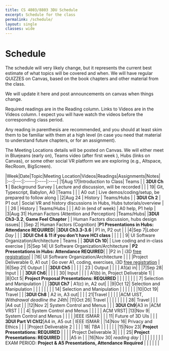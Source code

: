 ```yaml
---
title: CS 4803/8803 3DU Schedule
excerpt: Schedule for the class
permalink: /schedule/
layout: single
classes: wide
---
```


# Schedule

The schedule will very likely change, but it represents the current best estimate of what topics will be covered and when.  We will have regular QUIZZES on Canvas, based on the book chapters and other material from the class.

We will update it here and post announcements on canvas when things change.

Required readings are in the Reading column. Links to Videos are in the Videos column.  I expect you will have watch the videos before the corresponding class period.

Any reading in parenthesis are recommended, and you should at least skim them to be familiar with them at a high level (in case you need that material to understand future chapters, or for an assignment).

The Meeting Locations details will be posted on Canvas.  We will either meet in Bluejeans (early on), Teams video (after first week ), Hubs (links on Canvas), or some other social VR platform we are exploring (e.g., Altspace, RecRoom, BigScreen).

|Week|Date|Topic|Meeting Location|Videos|Readings|Assignments|Notes|
|:--:|---:|:-----|:----|:----|
|1|Aug 17|Introduction to Class| Teams | | **3DUI Ch 1** | Background Survey | Lecture and discussion, will be recorded |
| | 19| Git, Typescript, Babylon, A0 |Teams | | | A0 out | Live demos/coding/setup, be prepared to follow along |
|2|Aug 24 | History  | Teams/Hubs | | **3DUI Ch 2**  | P1 out | Social VR and history discussions in Hubs, Hubs tutorials/overview |
| | 26 |  History | Teams/Hubs | | | A0 in (end of week) | A0 help, P1 help |
|3|Aug 31| Human Factors (Attention and Perception) |Teams/Hubs| |**3DUI Ch3-3.2**, **Game Feel Chapter** | | Human Factors discussion, hubs design issues|
| |Sep 2| Human Factors (Cognition) |**P1 Presentations in Hubs: Attendance REQUIRED**| |**3DUI Ch3.3-3.6** | P1 in, P2 out | |
|4|Sep 7|_Labor Day_ | | | **3DUI Ch4 & 11 if you don't have HCI class** | | |
| | 9| UI Software Organization/Architecture | Teams | | **3DUI Ch 10**| | Live coding and in-class exercise |
|5|Sep 14| UI Software Organization/Architecture | **P2 Presentations in Hubs: Attendance REQUIRED**| | |P2 in | i3D [free registration](https://bit.ly/i3d2020reg)|
| |16| UI Software Organization/Architecture | | | |Project Deliverable 0, A1 out | Go over A1, coding, exercises, i3D [free registration](https://bit.ly/i3d2020reg) |
|6|Sep 21| Output | | |**3DUI Ch5**  | | |
| | 23 | Output | | | | A1(a) in| |
|7|Sep 28| Input | | | **3DUI Ch6**| | |
| |  30| Input | | | | A1(b) in, Project Deliverable 1| |
|8|Oct 5| **Project Proposal Presentations: REQUIRED** | | | | | |
| | 7| Selection and Manipulation | | |**3DUI Ch7** | A1(c) in, A2 out| |
|9|Oct 12| Selection and Manipulation | | | | | |
| | 14| Selection and Manipulation | | | | | |
|10|Oct 19| Travel | | |**3DUI Ch8** | A2 in, A3 out| |
| | 21|Travel | | | | |ACM UIST, _Withdrawal deadline the 24th_|
|11|Oct 26| Travel | | | | | |
| | 28| Travel | | | |A4 out | |
|12|Nov 2| System Control and Menus | | | **3DUI Ch9**|A3 in |ACM VRST |
| | 4| System Control and Menus | | | | | ACM VRST|
|13|Nov 9| System Control and Menus | | | | |IEEE ISMAR |
| | 11| Future of 3D UIs | | | **3DUI Part VI Ch12**|A4 in, A5 out | IEEE ISMAR |
|14|Nov 16| Privacy and Ethics | | | |Project Deliverable 2 | |
| | 18| _TBA_ | | | | | |
|15|Nov 23| **Project Presentations: REQUIRED** | | | | Project Deliverable 3| |
| | 25| **Project Presentations: REQUIRED** | | | |A5 in | |
|16|Nov 30| *reading day* | | | | | |
| | | EXAM PERIOD: **Project & A5 Presentations, Attendance Required** | | | | | |